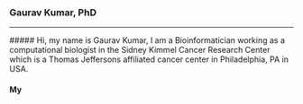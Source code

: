### Gaurav Kumar, PhD
<hr>
##### Hi, my name is Gaurav Kumar, I am a Bioinformatician working as a computational biologist in the Sidney Kimmel Cancer Research Center which is a Thomas Jeffersons affiliated cancer center in Philadelphia, PA in USA. 

#### My 
